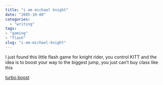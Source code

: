 ```yaml
---
title: "i am michael knight"
date: "2005-10-08"
categories: 
  - "writing"
tags:
- "gaming"
- "flash"
slug: "i-am-michael-knight"
---
```


I just found this little flash game for knight rider, you control KITT and the idea is to boost your way to the biggest jump, you just can’t buy class like this

[turbo boost][1]

[1]:	https://www.universal-playback.com/Zones/KnightRider/